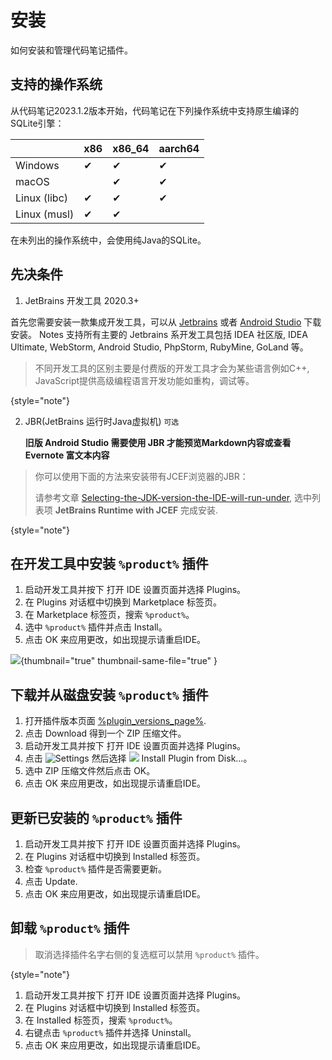 # 安装

如何安装和管理代码笔记插件。

## 支持的操作系统
从代码笔记2023.1.2版本开始，代码笔记在下列操作系统中支持原生编译的SQLite引擎：


|              | x86 | x86_64 | aarch64 |
|--------------|-----|--------|---------|
| Windows      | ✔   | ✔      | ✔       |
| macOS        |     | ✔      | ✔       |
| Linux (libc) | ✔   | ✔      | ✔       |
| Linux (musl) | ✔   | ✔      |         |


在未列出的操作系统中，会使用纯Java的SQLite。

## 先决条件


1. JetBrains 开发工具 2020.3+

首先您需要安装一款集成开发工具，可以从 [Jetbrains](https://www.jetbrains.com.cn)
或者 [Android Studio](https://developer.android.google.cn/studio/) 下载安装。 Notes 支持所有主要的 Jetbrains
系开发工具包括 IDEA 社区版, IDEA Ultimate, WebStorm, Android Studio, PhpStorm, RubyMine, GoLand 等。

> 不同开发工具的区别主要是付费版的开发工具才会为某些语言例如C++, JavaScript提供高级编程语言开发功能如重构，调试等。
>
{style="note"}

2. JBR(JetBrains 运行时Java虚拟机) `可选`

   **旧版 Android Studio 需要使用 JBR 才能预览Markdown内容或查看 Evernote 富文本内容**
> 你可以使用下面的方法来安装带有JCEF浏览器的JBR：
>
> 请参考文章 [Selecting-the-JDK-version-the-IDE-will-run-under](https://intellij-support.jetbrains.com/hc/en-us/articles/206544879-Selecting-the-JDK-version-the-IDE-will-run-under), 选中列表项 **JetBrains Runtime with JCEF** 完成安装.
>
{style="note"}


## 在开发工具中安装 `%product%` 插件

1. 启动开发工具并按下 <shortcut key="ShowSettings" /> 打开 IDE 设置页面并选择 <ui-path>Plugins</ui-path>。
2. 在 <ui-path>Plugins</ui-path> 对话框中切换到 <ui-path>Marketplace</ui-path> 标签页。
3. 在 <control>Marketplace</control> 标签页，搜索 `%product%`。
4. 选中 `%product%` 插件并点击 <control>Install</control>。
5. 点击 <control>OK</control> 来应用更改，如出现提示请重启IDE。 

![](notes-install.png){thumbnail="true" thumbnail-same-file="true" }

## 下载并从磁盘安装 `%product%` 插件

1. 打开插件版本页面 [%plugin_versions_page%](%plugin_versions_page%).
2. 点击 <control>Download</control> 得到一个 ZIP 压缩文件。
3. 启动开发工具并按下 <shortcut key="ShowSettings" /> 打开 IDE 设置页面并选择 <ui-path>Plugins</ui-path>。
4. 点击 ![Settings](settings.svg) 然后选择  ![](plugin.svg) <control> Install Plugin from Disk…</control>。
5. 选中 ZIP 压缩文件然后点击 <control>OK</control>。
6. 点击 <control>OK</control> 来应用更改，如出现提示请重启IDE。


## 更新已安装的 `%product%` 插件

1. 启动开发工具并按下 <shortcut key="ShowSettings" /> 打开 IDE 设置页面并选择 <ui-path>Plugins</ui-path>。
2. 在 <ui-path>Plugins</ui-path> 对话框中切换到 <ui-path>Installed</ui-path> 标签页。
3. 检查 `%product%` 插件是否需要更新。 
4. 点击 <control>Update</control>.
5. 点击 <control>OK</control> 来应用更改，如出现提示请重启IDE。

## 卸载 `%product%` 插件

> 取消选择插件名字右侧的复选框可以禁用 `%product%` 插件。
>
{style="note"}

1. 启动开发工具并按下 <shortcut key="ShowSettings" /> 打开 IDE 设置页面并选择 <ui-path>Plugins</ui-path>。
2. 在 <ui-path>Plugins</ui-path> 对话框中切换到 <ui-path>Installed</ui-path> 标签页。
3. 在 <control>Installed</control> 标签页，搜索 `%product%`。
4. 右键点击 `%product%` 插件并选择 <control>Uninstall</control>。
5. 点击 <control>OK</control> 来应用更改，如出现提示请重启IDE。

